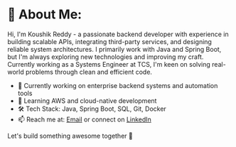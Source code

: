 # 💫 About Me:
Hi, I'm Koushik Reddy - a passionate backend developer with experience in building scalable APIs, integrating third-party services, and designing reliable system architectures. I primarily work with Java and Spring Boot, but I'm always exploring new technologies and improving my craft. Currently working as a Systems Engineer at TCS, I'm keen on solving real-world problems through clean and efficient code.

- 🔭 Currently working on enterprise backend systems and automation tools  
- 🌱 Learning AWS and cloud-native development  
- 🛠️ Tech Stack: Java, Spring Boot, SQL, Git, Docker  
- 📫 Reach me at: [Email](mailto:medhireddykoushikreddy@gmail.com) or connect on [LinkedIn](https://www.linkedin.com/in/koushik-reddy-medhireddy-365003224)

Let's build something awesome together 🚀
